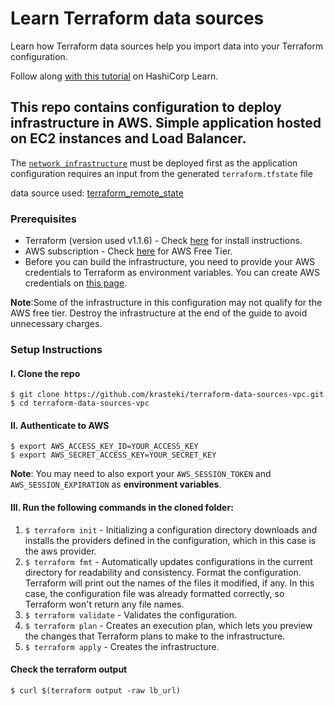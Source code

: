 # Learn Terraform data sources

Learn how Terraform data sources help you import data into your Terraform configuration.

Follow along [with this
tutorial](https://learn.hashicorp.com/tutorials/terraform/data-sources?in=terraform/configuration-language)
on HashiCorp Learn.

## This repo contains configuration to deploy infrastructure in AWS. Simple application hosted on EC2 instances and Load Balancer.

The [`network infrastructure`](https://github.com/krasteki/terraform-data-sources-vpc.git) must be deployed first as the application configuration requires an input from the generated `terraform.tfstate` file


data source used:
[terraform_remote_state](https://www.terraform.io/language/state/remote-state-data)

### Prerequisites

- Terraform (version used v1.1.6) - Check [here](https://learn.hashicorp.com/tutorials/terraform/install-cli) for install instructions.
- AWS subscription - Check [here](https://aws.amazon.com/free/?all-free-tier.sort-by=item.additionalFields.SortRank&all-free-tier.sort-order=asc&awsf.Free%20Tier%20Types=*all&awsf.Free%20Tier%20Categories=*all) for AWS Free Tier.
- Before you can build the infrastructure, you need to provide your AWS credentials to Terraform as environment variables. You can create AWS credentials on [this page](https://console.aws.amazon.com/iam/home?#security_credential).

**Note**:Some of the infrastructure in this configuration may not qualify for the AWS free tier. Destroy the infrastructure at the end of the guide to avoid unnecessary charges.


### Setup Instructions


#### I. Clone the repo

```
$ git clone https://github.com/krasteki/terraform-data-sources-vpc.git
$ cd terraform-data-sources-vpc
```

#### II. Authenticate to AWS

```
$ export AWS_ACCESS_KEY_ID=YOUR_ACCESS_KEY
$ export AWS_SECRET_ACCESS_KEY=YOUR_SECRET_KEY
```

**Note**: You may need to also export your `AWS_SESSION_TOKEN` and `AWS_SESSION_EXPIRATION` as **environment variables**.

#### III. Run the following commands in the cloned folder:

1. `$ terraform init` - Initializing a configuration directory downloads and installs the providers defined in the configuration, which in this case is the aws provider.
2. `$ terraform fmt` - Automatically updates configurations in the current directory for readability and consistency. Format the configuration. Terraform will print out the names of the files it modified, if any. In this case, the configuration file was already formatted correctly, so Terraform won't return any file names.
3. `$ terraform validate` - Validates the configuration.
4. `$ terraform plan` - Creates an execution plan, which lets you preview the changes that Terraform plans to make to the infrastructure.
5. `$ terraform apply` - Creates the infrastructure.

#### Check the terraform output

`$ curl $(terraform output -raw lb_url)`
